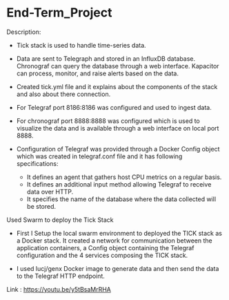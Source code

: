 # End-Term_Project

Description:

- Tick stack is used to handle time-series data. 
- Data are sent to Telegraph and stored in an InfluxDB database. Chronograf can query the database through a web interface. Kapacitor can process, monitor, and raise alerts based on the data.
- Created tick.yml file and it explains about the components of the stack and also about there connection. 
- For Telegraf port 8186:8186 was configured and used to ingest data.  
- For chronograf port 8888:8888 was configured which is used to visualize the data and is available through a web interface on local port 8888.


- Configuration of Telegraf was provided through a Docker Config object which was created in telegraf.conf file and it has following specifications:
  - It defines an agent that gathers host CPU metrics on a regular basis.
  - It defines an additional input method allowing Telegraf to receive data over HTTP.
  - It specifies the name of the database where the data collected will be stored.

 Used Swarm to deploy the Tick Stack
- First I Setup the local swarm environment to deployed the TICK stack as a Docker stack. It created a network for communication between the application containers, a Config object containing the Telegraf configuration and the 4 services composing the TICK stack.

- I used lucj/genx Docker image to generate data and then send the data to the Telegraf HTTP endpoint. 


Link : https://youtu.be/y5tBsaMrRHA 


